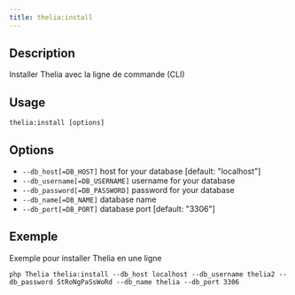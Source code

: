 ```yaml
---
title: thelia:install
---
```


## Description
Installer Thelia avec la ligne de commande (CLI)

## Usage
```shell
thelia:install [options]
```

## Options
-   `--db_host[=DB_HOST]`          host for your database [default: "localhost"]
-   `--db_username[=DB_USERNAME]`  username for your database
-   `--db_password[=DB_PASSWORD]`  password for your database
-   `--db_name[=DB_NAME]`          database name
-   `--db_port[=DB_PORT]`          database port [default: "3306"]



## Exemple

Exemple pour installer Thelia en une ligne
```shell
php Thelia thelia:install --db_host localhost --db_username thelia2 --db_password StRoNgPaSsWoRd --db_name thelia --db_port 3306
```